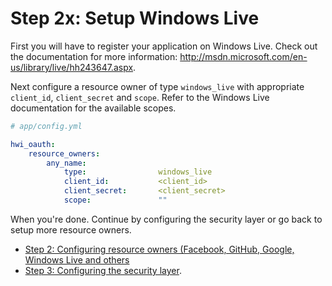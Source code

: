 Step 2x: Setup Windows Live
===========================
First you will have to register your application on Windows Live. Check out the
documentation for more information: http://msdn.microsoft.com/en-us/library/live/hh243647.aspx.

Next configure a resource owner of type `windows_live` with appropriate
`client_id`, `client_secret` and `scope`. Refer to the Windows Live
documentation for the available scopes.

``` yaml
# app/config.yml

hwi_oauth:
    resource_owners:
        any_name:
            type:                windows_live
            client_id:           <client_id>
            client_secret:       <client_secret>
            scope:               ""
```

When you're done. Continue by configuring the security layer or go back to
setup more resource owners.

- [Step 2: Configuring resource owners (Facebook, GitHub, Google, Windows Live and others](2-configuring_resource_owners.md)
- [Step 3: Configuring the security layer](3-configuring_the_security_layer.md).
